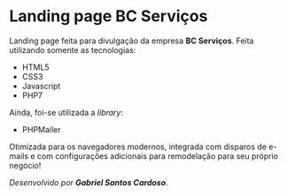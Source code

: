 # Landing page BC Serviços
Landing page feita para divulgação da empresa **BC Serviços**.
Feita utilizando somente as tecnologias:
- HTML5
- CSS3
- Javascript
- PHP7

Ainda, foi-se utilizada a *library*:
- PHPMailer

Otimizada para os navegadores modernos, integrada com disparos de e-mails e com configurações adicionais para remodelação para seu próprio negócio!

*Desenvolvido por **Gabriel Santos Cardoso***.
